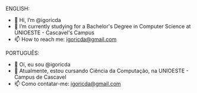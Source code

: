 ENGLISH:
- 👋 Hi, I’m @igoricda
- 🌱 I’m currently studying for a Bachelor's Degree in Computer Science at UNIOESTE - Cascavel's Campus
- 📫 How to reach me: igoricda@gmail.com

PORTUGUÊS:
- 👋 Oi, eu sou @igoricda
- 🌱 Atualmente, estou cursando Ciência da Computação, na UNIOESTE - Campus de Cascavel
- 📫 Como contatar-me: igoricda@gmail.com

<!---
igoricda/igoricda is a ✨ special ✨ repository because its `README.md` (this file) appears on your GitHub profile.
You can click the Preview link to take a look at your changes.
--->
